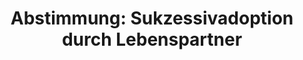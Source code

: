 ---
abstimmung:
  abstimmung: 2
  bundestagssitzung: 36
  datum: 22. Mai 2014
  legislaturperiode: 18
categories:
- Familie
- Recht
- Soziales
data:
- title: Abstimmungsergebnis 20140522_2-data.pdf
  url: /res/abstimmungsliste/20140522_2-data.pdf
- title: Abstimmungsergebnis 20140522_2_xls-data.csv
  url: /res/abstimmungsliste/csv/20140522_2_xls-data.csv
documents:
- local: /res/abstimmungsdaten/018-036-02/1801285.pdf
  title: Drucksache 18/01285.pdf
  url: http://dip21.bundestag.de/dip21/btd/18/012/1801285.pdf
- local: /res/abstimmungsdaten/018-036-02/1801488.pdf
  title: Drucksache 18/01488.pdf
  url: http://dip21.bundestag.de/dip21/btd/18/014/1801488.pdf
- local: /res/abstimmungsdaten/018-036-02/1801494.pdf
  title: Drucksache 18/01494.pdf
  url: http://dip21.bundestag.de/dip21/btd/18/014/1801494.pdf
ergebnis:
  cdu/csu:
    enthaltung: 2
    gesamt: 311
    ja: 1
    nein: 283
    nichtabgegeben: 25
    ungueltig: 0
  die.linke:
    enthaltung: 0
    gesamt: 64
    ja: 52
    nein: 0
    nichtabgegeben: 12
    ungueltig: 0
  file: 20140522_2_xls-data.csv
  gruenen:
    enthaltung: 0
    gesamt: 63
    ja: 54
    nein: 0
    nichtabgegeben: 9
    ungueltig: 0
  spd:
    enthaltung: 18
    gesamt: 193
    ja: 4
    nein: 149
    nichtabgegeben: 22
    ungueltig: 0
layout: abstimmung
links:
- title: https://www.bundestag.de/parlament/plenum/abstimmung/abstimmung?id=276
  url: https://www.bundestag.de/parlament/plenum/abstimmung/abstimmung?id=276
- title: http://www.abgeordnetenwatch.de/aenderungsantrag_gesetz_zur_sukzessivadoption_durch_lebenspartner-1105-619.html
  url: http://www.abgeordnetenwatch.de/aenderungsantrag_gesetz_zur_sukzessivadoption_durch_lebenspartner-1105-619.html
preview: 'Deutscher Bundestag


  36. Sitzung des Deutschen Bundestages

  am Donnerstag, 22.Mai 2014

  Endgültiges Ergebnis der Namentlichen Abstimmung Nr. 2


  Änderungsantrag der Abgeordneten Volker Beck (Köln), Ulle Schauws, Luise Amtsberg,

  weiterer Abgeordneter und der Fraktion BÜNDNIS 90/DIE GRÜNEN

  zu der zweiten Beratung des Gesetzentwurfs der Bundesregierung

  Entwurf eines Gesetzes zur Umsetzung der Entscheidung des Bundesverfassungsgerichts

  zur Sukzessivadoption durch Lebenspartner

  - Drucksachen 18/1285, 18/1488 und 18/1494 -


  Abgegebene Stimmen insgesamt:


  563

  68


  Nicht abgegebene Stimmen:

  Ja-Stimmen:


  111


  Nein-Stimmen:


  432


  Enthaltungen:


  20


  Ungültige:


  Berlin, den 05.06.2014


  0


  Beginn: 18:36

  Ende: 18:40

  '
tags:
- Todo
- Adoptionsrechts
- Lebensgemeinschaft
- Kinder
- Familie
title: 'Abstimmung: Sukzessivadoption durch Lebenspartner'
---